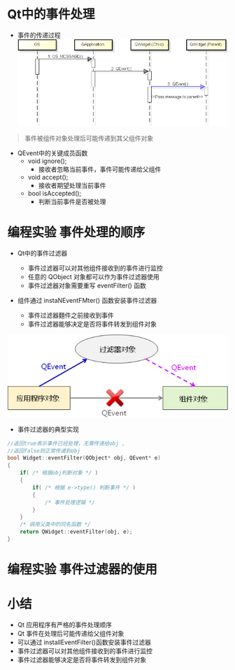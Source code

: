 # Qt中的事件处理
- 事件的传递过程
![](_v_images_039/1.png)
> 事件被组件对象处理后可能传递到其父组件对象

- QEvent中的关键成员函数
    - void ignore();
        - 接收者忽略当前事件，事件可能传递给父组件
    - void accept();
        - 接收者期望处理当前事件
    - bool isAccepted();
        - 判断当前事件是否被处理


# 编程实验 事件处理的顺序

- Qt中的事件过滤器
    - 事件过滤器可以对其他组件接收到的事件进行监控
    - 任意的 QObject 对象都可以作为事件过滤器使用
    - 事件过滤器对象需要重写 eventFilter() 函数

- 组件通过 instaNEventFMter() 函数安装事件过滤器
    - 事件过滤器麵件之前接收到事件
    - 事件过滤器能够决定是否将事件转发到组件对象

![](_v_images_039/2.png)

- 事件过滤器的典型实现

```c
//返回true表示事件已经处理，无需传递给obj ,
//返回false则正常传递到obj
bool Widget::eventFilter(QObject* obj, QEvent* e)
{
    if( /* 根据obj判断对象 */ )
    {
        if( /* 根据 e->type() 判断事件 */ )
        {
            /* 事件处理逻辑 */
        }
    }
    /* 调用父类中的同名函数 */
    return QWidget::eventFilter(obj, e);
}
```

# 编程实验 事件过滤器的使用

# 小结
- Qt 应用程序有严格的事件处理顺序
- Qt 事件在处理后可能传递给父组件对象
- 可以通过 installEventFilter()函数安装事件过滤器
- 事件过滤器可以对其他组件接收到的事件进行监控
- 事件过滤器能够决定是否将事件转发到组件对象
